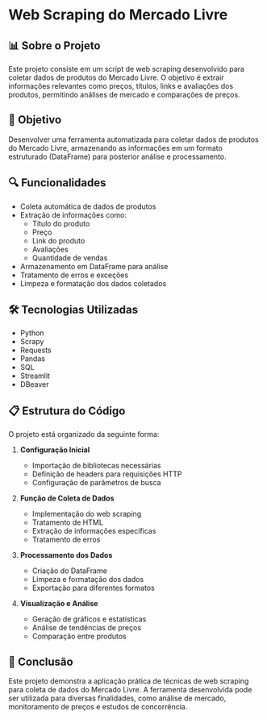 # Web Scraping do Mercado Livre

## 📊 Sobre o Projeto

Este projeto consiste em um script de web scraping desenvolvido para coletar dados de produtos do Mercado Livre. O objetivo é extrair informações relevantes como preços, títulos, links e avaliações dos produtos, permitindo análises de mercado e comparações de preços.

## 🎯 Objetivo

Desenvolver uma ferramenta automatizada para coletar dados de produtos do Mercado Livre, armazenando as informações em um formato estruturado (DataFrame) para posterior análise e processamento.

## 🔍 Funcionalidades

- Coleta automática de dados de produtos
- Extração de informações como:
  - Título do produto
  - Preço
  - Link do produto
  - Avaliações
  - Quantidade de vendas
- Armazenamento em DataFrame para análise
- Tratamento de erros e exceções
- Limpeza e formatação dos dados coletados

## 🛠️ Tecnologias Utilizadas

- Python
- Scrapy
- Requests
- Pandas
- SQL
- Streamlit
- DBeaver

## 📋 Estrutura do Código

O projeto está organizado da seguinte forma:

1. **Configuração Inicial**
   - Importação de bibliotecas necessárias
   - Definição de headers para requisições HTTP
   - Configuração de parâmetros de busca

2. **Função de Coleta de Dados**
   - Implementação do web scraping
   - Tratamento de HTML
   - Extração de informações específicas
   - Tratamento de erros

3. **Processamento dos Dados**
   - Criação do DataFrame
   - Limpeza e formatação dos dados
   - Exportação para diferentes formatos

4. **Visualização e Análise**
   - Geração de gráficos e estatísticas
   - Análise de tendências de preços
   - Comparação entre produtos


## 📝 Conclusão

Este projeto demonstra a aplicação prática de técnicas de web scraping para coleta de dados do Mercado Livre. A ferramenta desenvolvida pode ser utilizada para diversas finalidades, como análise de mercado, monitoramento de preços e estudos de concorrência.
